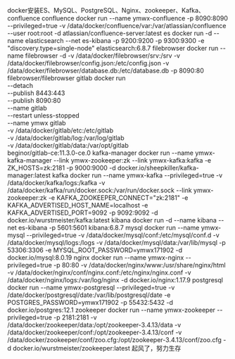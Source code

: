docker安装ES、MySQL、PostgreSQL、Nginx、zookeeper、Kafka、confluence
confluence
docker run --name ymwx-confluence -p 8090:8090 --privileged=true -v /data/docker/confluence/var:/var/atlassian/confluence  --user root:root -d atlassian/confluence-server:latest
es
docker run -d --name elasticsearch --net es-kibana -p 9200:9200 -p 9300:9300 -e "discovery.type=single-node" elasticsearch:6.8.7
filebrowser
docker run --name filebrowser -d -v /data/docker/filebrowser/srv:/srv -v /data/docker/filebrowser/config.json:/etc/config.json -v /data/docker/filebrowser/database.db:/etc/database.db -p 8090:80 filebrowser/filebrowser
gitlab
docker run \
    --detach \
    --publish 8443:443 \
    --publish 8090:80 \
    --name gitlab \
    --restart unless-stopped \
    --name ymwx gitlab \
    -v /data/docker/gitlab/etc:/etc/gitlab \
    -v /data/docker/gitlab/log:/var/log/gitlab \
    -v /data/docker/gitlab/data:/var/opt/gitlab \
     beginor/gitlab-ce:11.3.0-ce.0
kafka-manager
docker run --name ymwx-kafka-manager --link ymwx-zookeeper:zk --link ymwx-kafka:kafka -e ZK_HOSTS=zk:2181 -p 9000:9000 -d docker.io/sheepkiller/kafka-manager:latest
kafka
docker run --name ymwx-kafka --privileged=true -v /data/docker/kafka/logs:/kafka -v /data/docker/kafka/run/docker.sock:/var/run/docker.sock --link ymwx-zookeeper:zk -e KAFKA_ZOOKEEPER_CONNECT="zk:2181" -e KAFKA_ADVERTISED_HOST_NAME=localhost -e KAFKA_ADVERTISED_PORT=9092 -p 9092:9092 -d docker.io/wurstmeister/kafka:latest
kibana
docker run -d --name kibana --net es-kibana -p 5601:5601 kibana:6.8.7
mysql
docker run --name ymwx-mysql --privileged=true -v /data/docker/mysql/conf:/etc/mysql/conf.d -v /data/docker/mysql/logs:/logs -v /data/docker/mysql/data:/var/lib/mysql -p 53306:3306 -e MYSQL_ROOT_PASSWORD=ymwx171902 -d docker.io/mysql:8.0.19
nginx
docker run --name ymwx-nginx --privileged=true -p 80:80 -v /data/docker/nginx/www:/usr/share/nginx/html -v /data/docker/nginx/conf/nginx.conf:/etc/nginx/nginx.conf -v /data/docker/nginx/logs:/var/log/nginx -d docker.io/nginx:1.17.9
postgresql
docker run --name ymwx-postgresql --privileged=true -v /date/docker/postgresql/date:/var/lib/postgresql/date -e POSTGRES_PASSWORD=ymwx171902 -p 55432:5432 -d docker.io/postgres:12.1
zookeeper
docker run --name ymwx-zookeeper --privileged=true -p 2181:2181 -v /data/docker/zookeeper/data:/opt/zookeeper-3.4.13/data -v /data/docker/zookeeper/conf:/opt/zookeeper-3.4.13/conf -v /data/docker/zookeeper/conf/zoo.cfg:/opt/zookeeper-3.4.13/conf/zoo.cfg -d docker.io/wurstmeister/zookeeper:latest
起风了，努力生存